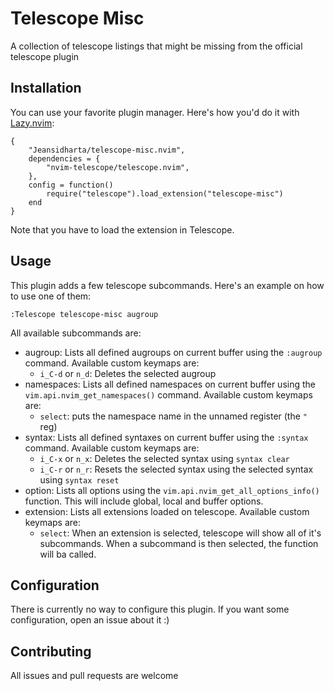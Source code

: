 # Telescope Misc

A collection of telescope listings that might be missing from the official telescope plugin

## Installation

You can use your favorite plugin manager. Here's how you'd do it with [Lazy.nvim](https://github.com/folke/lazy.nvim):

```
{
    "Jeansidharta/telescope-misc.nvim",
    dependencies = {
        "nvim-telescope/telescope.nvim",
    },
    config = function()
        require("telescope").load_extension("telescope-misc")
    end
}
```

Note that you have to load the extension in Telescope.

## Usage

This plugin adds a few telescope subcommands. Here's an example on how to use one of them:

`:Telescope telescope-misc augroup`

All available subcommands are:

- augroup: Lists all defined augroups on current buffer using the `:augroup` command. Available custom keymaps are:
  - `i_C-d` or `n_d`: Deletes the selected augroup
- namespaces: Lists all defined namespaces on current buffer using the `vim.api.nvim_get_namespaces()` command. Available custom keymaps are:
  - `select`: puts the namespace name in the unnamed register (the `"` reg)
- syntax: Lists all defined syntaxes on current buffer using the `:syntax` command. Available custom keymaps are:
  - `i_C-x` or `n_x`: Deletes the selected syntax using `syntax clear`
  - `i_C-r` or `n_r`: Resets the selected syntax using the selected syntax using `syntax reset`
- option: Lists all options using the `vim.api.nvim_get_all_options_info()` function. This will include global, local and buffer options.
- extension: Lists all extensions loaded on telescope. Available custom keymaps are:
  - `select`: When an extension is selected, telescope will show all of it's subcommands. When a subcommand is then selected, the function will ba called.

## Configuration

There is currently no way to configure this plugin. If you want some configuration, open an issue about it :)

## Contributing

All issues and pull requests are welcome
